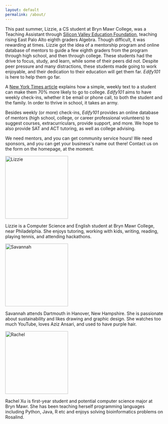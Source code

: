 ```yaml
---
layout: default
permalink: /about/
---
```

<html>
<head>
<link rel="stylesheet" type="text/css" href="main.css">
<style>
table {
		border-collapse: collapse;
		border: 1px solid #124412;
		width: 600px;
	}
	th {
		border: 1px solid #124412;
		background-color: #334f33;
		color: #fff;
		padding: 0.4em;
		text-align: left;
	}
	td {
		padding: 0.4em;
	}
	tr.odd td {
		background-color: #86B486;
.bios {
<!--display: inline-block;-->
    <!--margin: 0 40px 0 0;-->
    margin: 0 auto;
    width: 40%;
    border:3px solid #8AC007;
    padding: 10px;
    text-align: justify;
    display: block;
    }
</style>
</head>
<body>
<p>
This past summer, Lizzie, a CS student at Bryn Mawr College, was a Teaching Assistant through <a href = "http://svefoundation.org">Silicon Valley Education Foundation</a>,
teaching rising East Palo Alto eighth graders Algebra. Though difficult, it was rewarding at times. Lizzie got the idea of a mentorship program and
online database of mentors to guide a few eighth graders from the program through high school, and then through college. These students had 
the drive to focus, study, and learn, while some of their peers did not. Despite peer pressure and many distractions, these students made going to work enjoyable,
and their dedication to their education will get them far. <i>Edify101</i> is here to help them go far.
</p>
<p>
A <a href = "http://www.nytimes.com/2015/01/18/upshot/helping-the-poor-in-higher-education-the-power-of-a-simple-nudge.html?emc=edit_tnt_20150117&nlid=50763249&tntemail0=y&_r=0&abt=0002&abg=0">New York Times article</a>
explains how a simple, weekly text to a student can make them 70% more likely to go to college. <i>Edify101</i> aims to have weekly check-ins, whether it be email or phone call, to both the student
and the family. In order to thrive in school, it takes an army. 
</p>
<p>
Besides weekly (or more) check-ins, <i>Edify101</i> provides an online database of mentors (high school, college, or career professional volunteers) to suggest
courses, extracurriculars, provide support, and more. We hope to also provide SAT and ACT tutoring, as well as college advising. 
</p>
<p>
We need mentors, and you can get community service hours! We need sponsors, and you can get your business's name out there! Contact us on the form on the homepage, at the moment.
</p>
<div class = "bios">
<div class = "bio">
<img src="https://media.licdn.com/mpr/mpr/shrinknp_400_400/p/7/005/018/1c0/19fb00a.jpg" alt = "Lizzie" class="img-circle" width="200" height="200" box-shadow= "7px 7px 8px #000000">
<p> Lizzie is a Computer Science and English student at Bryn Mawr College, near Philadelphia. She enjoys tutoring, working with kids, writing, reading, playing tennis, and attending hackathons. 
</p>
</div>
<div class = "bio">
<img src = "https://pbs.twimg.com/profile_images/465642420932075520/dDI0LkTn.jpeg" alt = "Savannah" class="img-circle" width="200" height="200"  box-shadow= "7px 7px 8px #000000">
<p>Savannah attends Dartmouth in Hanover, New Hampshire. She is passionate about sustainability and likes drawing and graphic design. She watches too much YouTube, loves Aziz Ansari, and used to have purple hair.
</p>
</div>
<div class = "bio">
<img src = "http://res.cloudinary.com/hrscywv4p/image/upload/c_limit,f_auto,h_540,q_80,w_720/v1/245540/http_s3_amazonaws_com_feather-files-aviary-prod-us-east-1_f5da8ea5e_2015-01-12_beb83bf3a260466da6fd128aa084d892_ytzobj.png" alt = "Rachel" class = "img-circle" width = "200" height = "200" box-shadow = "7px 7px 8px #000000">
<p>
Rachel Xu is first-year student and potential computer science major at Bryn Mawr. She has been teaching herself programming languages including Python, Java, R etc and enjoys solving bioinformatics problems on Rosalind.
</p>
</div>
</body>
</html>
